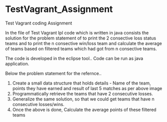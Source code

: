 # TestVagrant_Assignment
Test Vagrant coding Assignment


In the file of Test Vagrant Ipl code which is written in java consists the solution for the problem statement of to print the 2 consective loss status teams and to print the n consective win/loss team and calculate the average of teams based on filtered teams which had got from n consective teams.


The code is developed in the eclipse tool..
Code can be run as java application.

Below the problem statement for the refernce..

1. Create a small data structure that holds details - Name of the team, points they have
earned and result of last 5 matches as per above image
2. Programmatically retrieve the teams that have 2 consecutive losses.
3. Generalize the same solution, so that we could get teams that have n consecutive
losses/wins.
4. Once the above is done, Calculate the average points of these filtered teams


